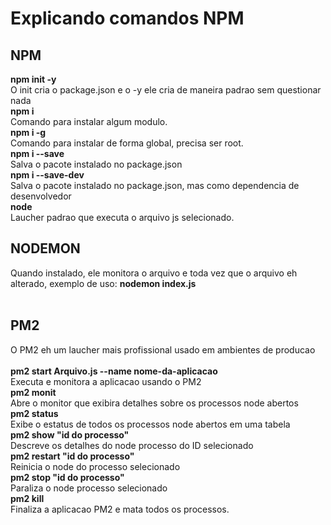 <h1>Explicando comandos NPM </h1>
<h2>NPM</h2>
<b>npm init -y</b><br> O init cria o package.json e o -y ele cria de maneira padrao sem questionar nada<br>
<b>npm i</b><br>Comando para instalar algum modulo.<br>
<b>npm i -g</b><br>Comando para instalar de forma global, precisa ser root.<br>
<b>npm i --save</b><br>Salva o pacote instalado no package.json<br>
<b>npm i --save-dev</b><br>Salva o pacote instalado no package.json, mas como dependencia de desenvolvedor<br>
<b>node</b><br> Laucher padrao que executa o arquivo js selecionado.
<h2>NODEMON</h2>
Quando instalado, ele monitora o arquivo e toda vez que o arquivo eh alterado, exemplo de uso: <b>nodemon index.js</b>
<br><br>
<h2>PM2</h2>
<span>O PM2 eh um laucher mais profissional usado em ambientes de producao</span><br><br>
<b>pm2 start Arquivo.js --name nome-da-aplicacao</b><br>Executa e monitora a aplicacao usando o PM2<br>
<b>pm2 monit</b><br> Abre o monitor que exibira detalhes sobre os processos node abertos<br>
<b>pm2 status</b><br> Exibe o estatus de todos os processos node abertos em uma tabela<br>
<b>pm2 show "id do processo"</b><br> Descreve os detalhes do node processo do ID selecionado<br>
<b>pm2 restart "id do processo"</b><br>Reinicia o node do processo selecionado<br>
<b>pm2 stop "id do processo"</b><br>Paraliza o node processo selecionado<br>
<b>pm2 kill</b><br>Finaliza a aplicacao PM2 e mata todos os processos.
